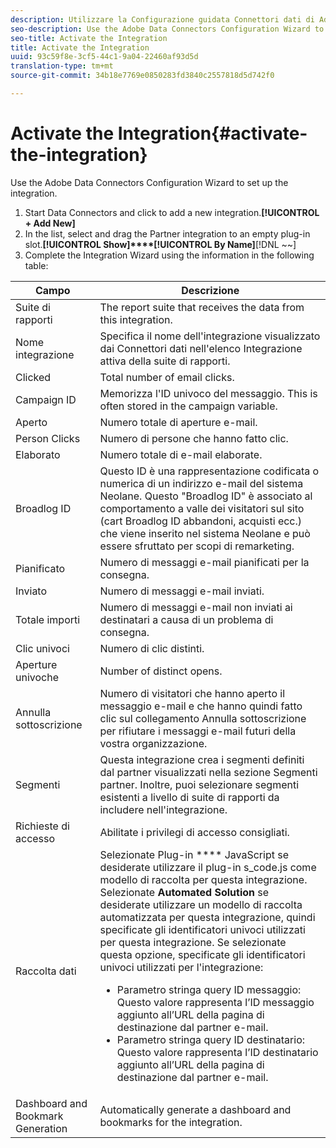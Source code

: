 ```yaml
---
description: Utilizzare la Configurazione guidata Connettori dati di Adobe per configurare l'integrazione.
seo-description: Use the Adobe Data Connectors Configuration Wizard to set up the integration.
seo-title: Activate the Integration
title: Activate the Integration
uuid: 93c59f8e-3cf5-44c1-9a04-22460af93d5d
translation-type: tm+mt
source-git-commit: 34b18e7769e0850283fd3840c2557818d5d742f0

---
```



# Activate the Integration{#activate-the-integration}

Use the Adobe Data Connectors Configuration Wizard to set up the integration.

1. Start Data Connectors and click  to add a new integration.[](https://marketing.adobe.com/resources/help/en_US/genesis/c_overview.html)**[!UICONTROL + Add New]**[](https://marketing.adobe.com/resources/help/en_US/genesis/t_add_integration.html)
1. In the  list, select  and drag the Partner integration to an empty plug-in slot.**[!UICONTROL Show]****[!UICONTROL By Name]**[!DNL ~~]
1. Complete the Integration Wizard using the information in the following table:

| Campo | Descrizione |
|--- |--- |
| Suite di rapporti | The report suite that receives the data from this integration. |
| Nome integrazione | Specifica il nome dell'integrazione visualizzato dai Connettori dati nell'elenco Integrazione attiva della suite di rapporti. |
| Clicked | Total number of email clicks. |
| Campaign ID | Memorizza l'ID univoco del messaggio. This is often stored in the campaign variable. |
| Aperto | Numero totale di aperture e-mail. |
| Person Clicks | Numero di persone che hanno fatto clic. |
| Elaborato | Numero totale di e-mail elaborate. |
| Broadlog ID | Questo ID è una rappresentazione codificata o numerica di un indirizzo e-mail del sistema Neolane. Questo "Broadlog ID" è associato al comportamento a valle dei visitatori sul sito (cart Broadlog ID abbandoni, acquisti ecc.) che viene inserito nel sistema Neolane e può essere sfruttato per scopi di remarketing. |
| Pianificato | Numero di messaggi e-mail pianificati per la consegna. |
| Inviato | Numero di messaggi e-mail inviati. |
| Totale importi | Numero di messaggi e-mail non inviati ai destinatari a causa di un problema di consegna. |
| Clic univoci | Numero di clic distinti. |
| Aperture univoche | Number of distinct opens. |
| Annulla sottoscrizione | Numero di visitatori che hanno aperto il messaggio e-mail e che hanno quindi fatto clic sul collegamento Annulla sottoscrizione per rifiutare i messaggi e-mail futuri della vostra organizzazione. |
| Segmenti | Questa integrazione crea i segmenti definiti dal partner visualizzati nella sezione Segmenti partner. Inoltre, puoi selezionare segmenti esistenti a livello di suite di rapporti da includere nell'integrazione. |
|  Richieste di accesso | Abilitate i privilegi di accesso consigliati. |
| Raccolta dati | Selezionate Plug-in **** JavaScript se desiderate utilizzare il plug-in s_code.js come modello di raccolta per questa integrazione. Selezionate **Automated Solution** se desiderate utilizzare un modello di raccolta automatizzata per questa integrazione, quindi specificate gli identificatori univoci utilizzati per questa integrazione. Se selezionate questa opzione, specificate gli identificatori univoci utilizzati per l'integrazione: <ul><li>Parametro stringa query ID messaggio: Questo valore rappresenta l’ID messaggio aggiunto all’URL della pagina di destinazione dal partner e-mail.</li><li>Parametro stringa query ID destinatario: Questo valore rappresenta l’ID destinatario aggiunto all’URL della pagina di destinazione dal partner e-mail.</li></ul> |
| Dashboard and Bookmark Generation | Automatically generate a dashboard and bookmarks for the integration. |
